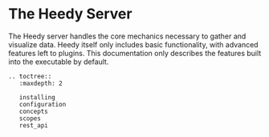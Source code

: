 # The Heedy Server

The Heedy server handles the core mechanics necessary to gather and visualize data. Heedy itself only includes basic functionality, with advanced features left to plugins. This documentation only describes the features built into the executable by default.

```{eval-rst}
.. toctree::
   :maxdepth: 2

   installing
   configuration
   concepts
   scopes
   rest_api
```

